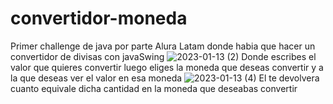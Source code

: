 # convertidor-moneda
Primer challenge de java por parte Alura Latam donde habia que hacer un convertidor de divisas con javaSwing
![2023-01-13 (2)](https://user-images.githubusercontent.com/87483102/212426879-f149ae72-3549-4e85-9662-6f984ee05dad.png)
Donde escribes el valor que quieres convertir luego eliges la moneda que deseas convertir y a la que deseas ver el valor en esa moneda
![2023-01-13 (4)](https://user-images.githubusercontent.com/87483102/212426967-4221d086-b99a-423a-be74-e7b5dd3a8937.png)
El te devolvera cuanto equivale dicha cantidad en la moneda que deseabas convertir

